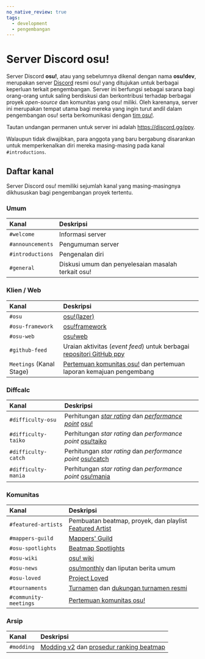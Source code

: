 ```yaml
---
no_native_review: true
tags:
  - development
  - pengembangan
---
```


# Server Discord osu!

Server Discord **osu!**, atau yang sebelumnya dikenal dengan nama **osu!dev**, merupakan server [Discord](https://discord.com/) resmi osu! yang ditujukan untuk berbagai keperluan terkait pengembangan. Server ini berfungsi sebagai sarana bagi orang-orang untuk saling berdiskusi dan berkontribusi terhadap berbagai proyek *open-source* dan komunitas yang osu! miliki. Oleh karenanya, server ini merupakan tempat utama bagi mereka yang ingin turut andil dalam pengembangan osu! serta berkomunikasi dengan [tim osu!](/wiki/People/osu!_team).

Tautan undangan permanen untuk server ini adalah <https://discord.gg/ppy>.

Walaupun tidak diwajibkan, para anggota yang baru bergabung disarankan untuk memperkenalkan diri mereka masing-masing pada kanal `#introductions`.

## Daftar kanal

Server Discord osu! memiliki sejumlah kanal yang masing-masingnya dikhususkan bagi pengembangan proyek tertentu.

### Umum

| Kanal | Deskripsi |
| :-- | :-- |
| `#welcome` | Informasi server |
| `#announcements` | Pengumuman server |
| `#introductions` | Pengenalan diri |
| `#general` | Diskusi umum dan penyelesaian masalah terkait osu! |

### Klien / Web

| Kanal | Deskripsi |
| :-- | :-- |
| `#osu` | [osu!(lazer)](/wiki/Client/Release_stream/Lazer) |
| `#osu-framework` | [osu!framework](https://github.com/ppy/osu-framework) |
| `#osu-web` | [osu!web](https://github.com/ppy/osu-web) |
| `#github-feed` | Uraian aktivitas (*event feed*) untuk berbagai [repositori GitHub ppy](https://github.com/ppy) |
| `Meetings` (Kanal Stage) | [Pertemuan komunitas osu!](/wiki/Community/osu!_community_meetings) dan pertemuan laporan kemajuan pengembang |

### Diffcalc

| Kanal | Deskripsi |
| :-- | :-- |
| `#difficulty-osu` | Perhitungan [*star rating*](/wiki/Beatmap/Star_rating) dan [*performance point*](/wiki/Performance_points) [osu!](/wiki/Game_mode/osu!) |
| `#difficulty-taiko` | Perhitungan *star rating* dan *performance point* [osu!taiko](/wiki/Game_mode/osu!taiko) |
| `#difficulty-catch` | Perhitungan *star rating* dan *performance point* [osu!catch](/wiki/Game_mode/osu!catch) |
| `#difficulty-mania` | Perhitungan *star rating* dan *performance point* [osu!mania](/wiki/Game_mode/osu!mania) |

### Komunitas

| Kanal | Deskripsi |
| :-- | :-- |
| `#featured-artists` | Pembuatan beatmap, proyek, dan playlist [Featured Artist](/wiki/People/Featured_Artists) |
| `#mappers-guild` | [Mappers' Guild](/wiki/Community/Mappers_Guild) |
| `#osu-spotlights` | [Beatmap Spotlights](/wiki/Beatmap_Spotlights) |
| `#osu-wiki` | [osu! wiki](/wiki/osu!_wiki) |
| `#osu-news` | [osu!monthly](/wiki/Community/osu!monthly) dan liputan berita umum |
| `#osu-loved` | [Project Loved](/wiki/Community/Project_Loved) |
| `#tournaments` | [Turnamen](/wiki/Tournaments) dan [dukungan turnamen resmi](/wiki/Tournaments/Official_support) |
| `#community-meetings` | [Pertemuan komunitas osu!](/wiki/Community/osu!_community_meetings) |

### Arsip

| Kanal | Deskripsi |
| :-- | :-- |
| `#modding` | [Modding v2](/wiki/Beatmap_discussion) dan [prosedur ranking beatmap](/wiki/Beatmap_ranking_procedure) |
